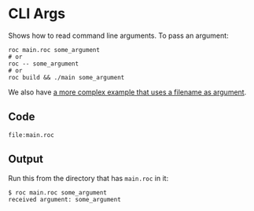 # CLI Args

Shows how to read command line arguments.
To pass an argument:
```
roc main.roc some_argument
# or
roc -- some_argument
# or
roc build && ./main some_argument
```

We also have [a more complex example that uses a filename as argument](https://www.roc-lang.org/examples/CommandLineArgsFile/README.html).

## Code
```roc
file:main.roc
```

## Output

Run this from the directory that has `main.roc` in it:

```
$ roc main.roc some_argument
received argument: some_argument
```
